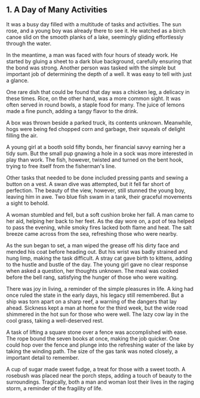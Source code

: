 
## 1. A Day of Many Activities

It was a busy day filled with a multitude of tasks and activities. The sun rose, and a young boy was already there to see it. He watched as a birch canoe slid on the smooth planks of a lake, seemingly gliding effortlessly through the water.

In the meantime, a man was faced with four hours of steady work. He started by gluing a sheet to a dark blue background, carefully ensuring that the bond was strong. Another person was tasked with the simple but important job of determining the depth of a well. It was easy to tell with just a glance.

One rare dish that could be found that day was a chicken leg, a delicacy in these times. Rice, on the other hand, was a more common sight. It was often served in round bowls, a staple food for many. The juice of lemons made a fine punch, adding a tangy flavor to the drink.

A box was thrown beside a parked truck, its contents unknown. Meanwhile, hogs were being fed chopped corn and garbage, their squeals of delight filling the air.

A young girl at a booth sold fifty bonds, her financial savvy earning her a tidy sum. But the small pup gnawing a hole in a sock was more interested in play than work. The fish, however, twisted and turned on the bent hook, trying to free itself from the fisherman's line.

Other tasks that needed to be done included pressing pants and sewing a button on a vest. A swan dive was attempted, but it fell far short of perfection. The beauty of the view, however, still stunned the young boy, leaving him in awe. Two blue fish swam in a tank, their graceful movements a sight to behold.

A woman stumbled and fell, but a soft cushion broke her fall. A man came to her aid, helping her back to her feet. As the day wore on, a pot of tea helped to pass the evening, while smoky fires lacked both flame and heat. The salt breeze came across from the sea, refreshing those who were nearby.

As the sun began to set, a man wiped the grease off his dirty face and mended his coat before heading out. But his wrist was badly strained and hung limp, making the task difficult. A stray cat gave birth to kittens, adding to the hustle and bustle of the day. The young girl gave no clear response when asked a question, her thoughts unknown. The meal was cooked before the bell rang, satisfying the hunger of those who were waiting.

There was joy in living, a reminder of the simple pleasures in life. A king had once ruled the state in the early days, his legacy still remembered. But a ship was torn apart on a sharp reef, a warning of the dangers that lay ahead. Sickness kept a man at home for the third week, but the wide road shimmered in the hot sun for those who were well. The lazy cow lay in the cool grass, taking a well-deserved rest.

A task of lifting a square stone over a fence was accomplished with ease. The rope bound the seven books at once, making the job quicker. One could hop over the fence and plunge into the refreshing water of the lake by taking the winding path. The size of the gas tank was noted closely, a important detail to remember.

A cup of sugar made sweet fudge, a treat for those with a sweet tooth. A rosebush was placed near the porch steps, adding a touch of beauty to the surroundings. Tragically, both a man and woman lost their lives in the raging storm, a reminder of the fragility of life.

